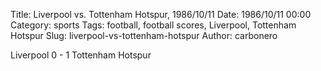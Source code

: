 Title: Liverpool vs. Tottenham Hotspur, 1986/10/11
Date: 1986/10/11 00:00
Category: sports
Tags: football, football scores, Liverpool, Tottenham Hotspur
Slug: liverpool-vs-tottenham-hotspur
Author: carbonero


Liverpool 0 - 1 Tottenham Hotspur
